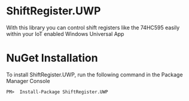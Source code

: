 # ShiftRegister.UWP
With this library you can control shift registers like the 74HC595 easily within your IoT enabled Windows Universal App

# NuGet Installation
To install ShiftRegister.UWP, run the following command in the  Package Manager Console  

```
PM>  Install-Package ShiftRegister.UWP 
```